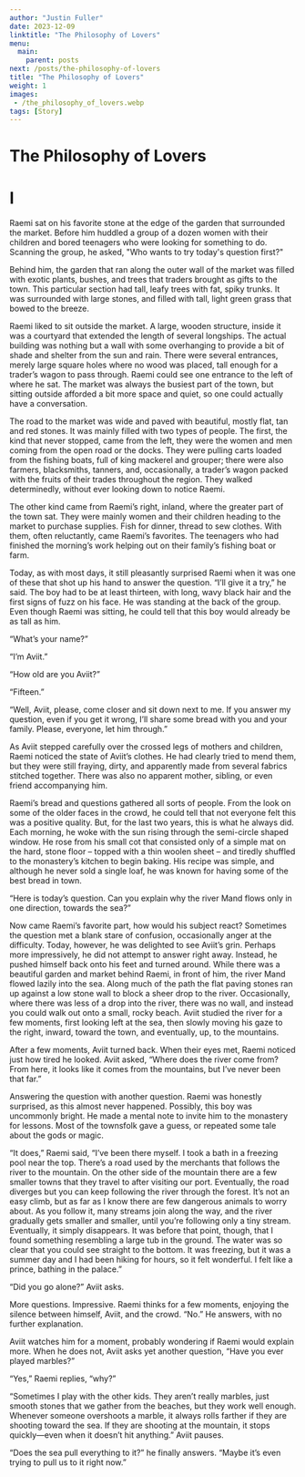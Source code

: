 ```yaml
---
author: "Justin Fuller"
date: 2023-12-09
linktitle: "The Philosophy of Lovers"
menu:
  main:
    parent: posts
next: /posts/the-philosophy-of-lovers
title: "The Philosophy of Lovers"
weight: 1
images:
 - /the_philosophy_of_lovers.webp
tags: [Story]
---
```


# The Philosophy of Lovers

# I

Raemi sat on his favorite stone at the edge of the garden that surrounded the market. Before him huddled a group of a dozen women with their children and bored teenagers who were looking for something to do. Scanning the group, he asked, "Who wants to try today's question first?"

Behind him, the garden that ran along the outer wall of the market was filled with exotic plants, bushes, and trees that traders brought as gifts to the town. This particular section had tall, leafy trees with fat, spiky trunks. It was surrounded with large stones, and filled with tall, light green grass that bowed to the breeze.

Raemi liked to sit outside the market. A large, wooden structure, inside it was a courtyard that extended the length of several longships. The actual building was nothing but a wall with some overhanging to provide a bit of shade and shelter from the sun and rain. There were several entrances, merely large square holes where no wood was placed, tall enough for a trader’s wagon to pass through. Raemi could see one entrance to the left of where he sat. The market was always the busiest part of the town, but sitting outside afforded a bit more space and quiet, so one could actually have a conversation.

The road to the market was wide and paved with beautiful, mostly flat, tan and red stones. It was mainly filled with two types of people. The first, the kind that never stopped, came from the left, they were the women and men coming from the open road or the docks. They were pulling carts loaded from the fishing boats, full of king mackerel and grouper; there were also farmers, blacksmiths, tanners, and, occasionally, a trader’s wagon packed with the fruits of their trades throughout the region. They walked determinedly, without ever looking down to notice Raemi.

The other kind came from Raemi’s right, inland, where the greater part of the town sat. They were mainly women and their children heading to the market to purchase supplies. Fish for dinner, thread to sew clothes. With them, often reluctantly, came Raemi’s favorites. The teenagers who had finished the morning’s work helping out on their family’s fishing boat or farm.

Today, as with most days, it still pleasantly surprised Raemi when it was one of these that shot up his hand to answer the question. “I’ll give it a try,” he said. The boy had to be at least thirteen, with long, wavy black hair and the first signs of fuzz on his face. He was standing at the back of the group. Even though Raemi was sitting, he could tell that this boy would already be as tall as him.

“What’s your name?”

“I’m Aviit.”

“How old are you Aviit?”

“Fifteen.”

“Well, Aviit, please, come closer and sit down next to me. If you answer my question, even if you get it wrong, I’ll share some bread with you and your family. Please, everyone, let him through.”

As Aviit stepped carefully over the crossed legs of mothers and children, Raemi noticed the state of Aviit’s clothes. He had clearly tried to mend them, but they were still fraying, dirty, and apparently made from several fabrics stitched together. There was also no apparent mother, sibling, or even friend accompanying him.

Raemi’s bread and questions gathered all sorts of people. From the look on some of the older faces in the crowd, he could tell that not everyone felt this was a positive quality. But, for the last two years, this is what he always did. Each morning, he woke with the sun rising through the semi-circle shaped window. He rose from his small cot that consisted only of a simple mat on the hard, stone floor – topped with a thin woolen sheet – and tiredly shuffled to the monastery’s kitchen to begin baking. His recipe was simple, and although he never sold a single loaf, he was known for having some of the best bread in town.

“Here is today’s question. Can you explain why the river Mand flows only in one direction, towards the sea?”

Now came Raemi’s favorite part, how would his subject react? Sometimes the question met a blank stare of confusion, occasionally anger at the difficulty. Today, however, he was delighted to see Aviit’s grin. Perhaps more impressively, he did not attempt to answer right away. Instead, he pushed himself back onto his feet and turned around. While there was a beautiful garden and market behind Raemi, in front of him, the river Mand flowed lazily into the sea. Along much of the path the flat paving stones ran up against a low stone wall to block a sheer drop to the river. Occasionally, where there was less of a drop into the river, there was no wall, and instead you could walk out onto a small, rocky beach. Aviit studied the river for a few moments, first looking left at the sea, then slowly moving his gaze to the right, inward, toward the town, and eventually, up, to the mountains.

After a few moments, Aviit turned back. When their eyes met, Raemi noticed just how tired he looked. Aviit asked, “Where does the river come from? From here, it looks like it comes from the mountains, but I’ve never been that far.”

Answering the question with another question. Raemi was honestly surprised, as this almost never happened. Possibly, this boy was uncommonly bright. He made a mental note to invite him to the monastery for lessons. Most of the townsfolk gave a guess, or repeated some tale about the gods or magic.

“It does,” Raemi said, “I’ve been there myself. I took a bath in a freezing pool near the top. There’s a road used by the merchants that follows the river to the mountain. On the other side of the mountain there are a few smaller towns that they travel to after visiting our port. Eventually, the road diverges but you can keep following the river through the forest. It’s not an easy climb, but as far as I know there are few dangerous animals to worry about. As you follow it, many streams join along the way, and the river gradually gets smaller and smaller, until you’re following only a tiny stream. Eventually, it simply disappears. It was before that point, though, that I found something resembling a large tub in the ground. The water was so clear that you could see straight to the bottom. It was freezing, but it was a summer day and I had been hiking for hours, so it felt wonderful. I felt like a prince, bathing in the palace.”

“Did you go alone?” Aviit asks.

More questions. Impressive. Raemi thinks for a few moments, enjoying the silence between himself, Aviit, and the crowd. “No.” He answers, with no further explanation. 

Aviit watches him for a moment, probably wondering if Raemi would explain more. When he does not, Aviit asks yet another question, “Have you ever played marbles?”

“Yes,” Raemi replies, “why?”

“Sometimes I play with the other kids. They aren’t really marbles, just smooth stones that we gather from the beaches, but they work well enough. Whenever someone overshoots a marble, it always rolls farther if they are shooting toward the sea. If they are shooting at the mountain, it stops quickly—even when it doesn’t hit anything.” Aviit pauses.

“Does the sea pull everything to it?” he finally answers. “Maybe it’s even trying to pull us to it right now.”